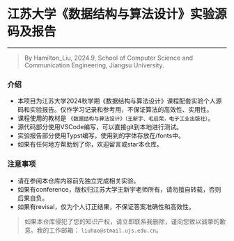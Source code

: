 # 江苏大学《数据结构与算法设计》实验源码及报告

---

> By Hamilton_Liu, 2024.9, School of Computer Science and Communication Engineering, Jiangsu University.

### 介绍

- 本项目为江苏大学2024秋学期《数据结构与算法设计》课程配套实验个人源码和实验报告。仅作学习记录和参考用，不保证算法的高效性、实用性。
- 课程使用的教材是 `《数据结构与算法设计》（王新宇、毛启荣，电子工业出版社）`。
- 源代码部分使用VSCode编写，可以直接git到本地进行测试。
- 实验报告部分使用Typst编写，使用到的字体存放在/fonts中。
- 如果有任何地方帮助到了你，欢迎留言或star本仓库。

### 注意事项

- 请在参阅本仓库内容前先独立完成相关实验。
- 如果有conference，版权归江苏大学王新宇老师所有，请勿擅自转载，否则后果自负。
- 如果有revisal，仅为个人订正结果，不保证答案准确性和高效性。

> 如果本仓库侵犯了您的知识产权，请立即联系我删除，谨向您致以诚挚的歉意。我的工作邮箱： `liuhao@stmail.ujs.edu.cn`。
